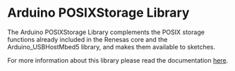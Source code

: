 # Arduino POSIXStorage Library

The Arduino POSIXStorage Library complements the POSIX storage functions already included in the Renesas core and the Arduino_USBHostMbed5 library, and makes them available to sketches.

For more information about this library please read the documentation [here](./docs/).

